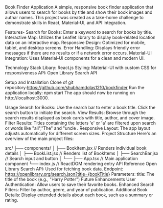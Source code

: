 Book Finder Application
A simple, responsive book finder application that allows users to search for books by title and show their book images and authar names. This project was created as a take-home challenge to demonstrate skills in React, Material-UI, and API integration.

Features-
Search for Books: Enter a keyword to search for books by title.
Interactive Map: Utilizes the Leaflet library to display book-related location data on an interactive map.
Responsive Design: Optimized for mobile, tablet, and desktop screens.
Error Handling: Displays friendly error messages if there are no results or if a network error occurs.
Material-UI Integration: Uses Material-UI components for a clean and modern UI.

Technology Stack
Libary: React.js
Styling: Material-UI with custom CSS for responsiveness
API: Open Library Search API

Setup and Installation
Clone of git repository:https://github.com/shubhamdolas1210/bookfinder
Run the application locally:
npm start
The app should now be running on http://localhost:3000.

Usage
Search for Books: Use the search bar to enter a book title. Click the search button to initiate the search.
View Results: Browse through the search results displayed as book cards with title, author, and cover image.
Filter Results: Titles containing the letters 'e' or 'a' are filtered upon search or words like "all","The" and "uncle .
Responsive Layout: The app layout adjusts automatically for different screen sizes.
Project Structure
Here's an overview of the main project files:

src/
├── components/
│   ├── BookItem.jsx     // Renders individual book details
│   ├── BookList.jsx     // Renders list of BookItems
│   ├── SearchBar.jsx    // Search input and button
│   └──
├── App.tsx               // Main application component
└── index.js             // ReactDOM rendering entry
API Reference
Open Library Search API: Used for fetching book data.
Endpoint: https://openlibrary.org/search.json?title={bookTitle}
Parameters:
title: The title of the book (e.g., "Harry Potter")
Future Enhancements
User Authentication: Allow users to save their favorite books.
Enhanced Search Filters: Filter by author, genre, and year of publication.
Additional Book Details: Display extended details about each book, such as a summary or rating.

